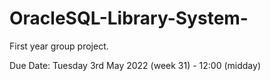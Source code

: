 # OracleSQL-Library-System-
First year group project.

Due Date: Tuesday 3rd May 2022 (week 31) - 12:00 (midday)
